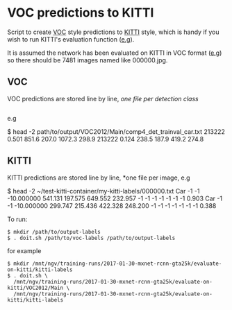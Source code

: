 # VOC predictions to KITTI

Script to create [VOC](http://host.robots.ox.ac.uk/pascal/VOC/voc2012/htmldoc/index.html) style predictions to
[KITTI](http://www.cvlibs.net/datasets/kitti/eval_object.php)
style, which is handy if you wish to run KITTI's
evaluation function ([e.g](https://github.com/umautobots/nn-dockerfiles/tree/master/kitti-evaluate)).

It is assumed the network has been evaluated on KITTI in VOC format ([e.g](https://github.com/umautobots/nn-dockerfiles/tree/master/mxnet-rcnn))
so there should be 7481 images named like 000000.jpg.

## VOC

VOC predictions are stored line by line, *one file per detection class*

<image identifier> <confidence> <left> <top> <right> <bottom>

e.g

$ head -2 path/to/output/VOC2012/Main/comp4_det_trainval_car.txt
213222 0.501 851.6 207.0 1072.3 298.9
213222 0.124 238.5 187.9 419.2 274.8

## KITTI

KITTI predictions are stored line by line, *one file per image, e.g

$ head -2 ~/test-kitti-container/my-kitti-labels/000000.txt
Car -1 -1 -10.000000 541.131 197.575 649.552 232.957 -1 -1 -1 -1 -1 -1 -1 0.903
Car -1 -1 -10.000000 299.747 215.436 422.328 248.200 -1 -1 -1 -1 -1 -1 -1 0.388


To run:

```
$ mkdir /path/to/output-labels
$ . doit.sh /path/to/voc-labels /path/to/output-labels
```

for example

```
$ mkdir /mnt/ngv/training-runs/2017-01-30-mxnet-rcnn-gta25k/evaluate-on-kitti/kitti-labels
$ . doit.sh \
  /mnt/ngv/training-runs/2017-01-30-mxnet-rcnn-gta25k/evaluate-on-kitti/VOC2012/Main \
  /mnt/ngv/training-runs/2017-01-30-mxnet-rcnn-gta25k/evaluate-on-kitti/kitti-labels
```

